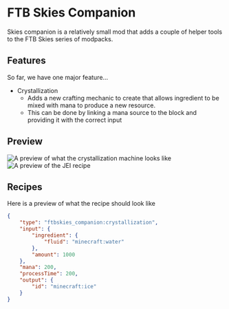 # FTB Skies Companion

Skies companion is a relatively small mod that adds a couple of helper tools to the FTB Skies series of modpacks.

## Features

So far, we have one major feature...

- Crystallization
    - Adds a new crafting mechanic to create that allows ingredient to be mixed with mana to produce a new resource.
    - This can be done by linking a mana source to the block and providing it with the correct input


## Preview

![A preview of what the crystallization machine looks like](https://cdn.feed-the-beast.com/mods/ftb-skies-companion/crystallization-machine.png) ![A preview of the JEI recipe](https://cdn.feed-the-beast.com/mods/ftb-skies-companion/crystallization-jei.png)

## Recipes

Here is a preview of what the recipe should look like

```json
{
    "type": "ftbskies_companion:crystallization",
    "input": {
        "ingredient": {
            "fluid": "minecraft:water"
        },
        "amount": 1000
    },
    "mana": 200,
    "processTime": 200,
    "output": {
        "id": "minecraft:ice"
    }
}
```
